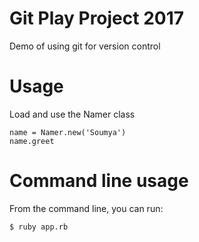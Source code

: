 # Git Play Project 2017

Demo of using git for version control

# Usage

Load and use the Namer class

```
name = Namer.new('Soumya')
name.greet
```

# Command line usage
From the command line, you can run:
```
$ ruby app.rb
```
